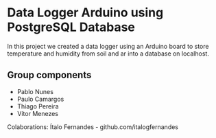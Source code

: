 # Data Logger Arduino using PostgreSQL Database

In this project we created a data logger using an Arduino board to store 
temperature and humidity from soil and ar into a database on localhost.

## Group components
- Pablo Nunes
- Paulo Camargos
- Thiago Pereira
- Vítor Menezes

Colaborations: Ítalo Fernandes - github.com/italogfernandes
